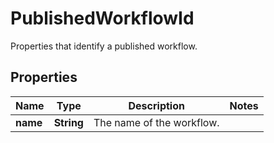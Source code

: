 

# PublishedWorkflowId

Properties that identify a published workflow.
## Properties

Name | Type | Description | Notes
------------ | ------------- | ------------- | -------------
**name** | **String** | The name of the workflow. | 



